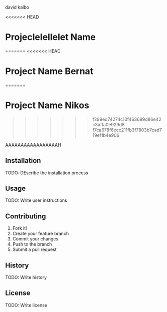 david kalbo

<<<<<<< HEAD
# Projeclelellelet Name
=======
<<<<<<< HEAD
# Project Name Bernat
=======
# Project Name Nikos
>>>>>>> f299ed74274c10f463699d86e42c3affa0e929d8
>>>>>>> f7ca678f6ccc211fb3f7803b7cad719ef1b4e906

AAAAAAAAAAAAAAAAAH


## Installation

TODO: DEscribe the installation process

## Usage

TODO: Write user instructions

## Contributing 

1. Fork it!
2. Create your feature branch
3. Commit your changes
4. Push to the branch
5. Submit a pull request

## History 

TODO: Write history

## License 

TODO: Write license